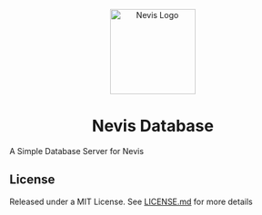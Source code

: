<p style="text-align:center" align="center">
<img src="./public/NevisWhiteBorder.png" alt="Nevis Logo" height="150px"/>
</p>
<h1 align="center"> Nevis Database </h1>
<p style="text-align:center" align="center">
</p>

A Simple Database Server for Nevis

## License
Released under a MIT License.
See [LICENSE.md](./LICENSE.md) for more details
